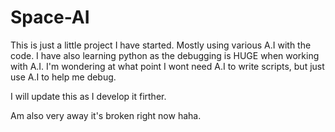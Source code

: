 # Space-AI

This is just a little project I have started. Mostly using various A.I with the code. I have also learning python as the debugging is HUGE when working with A.I. I'm wondering at what point I wont need A.I to write scripts, but just use A.I to help me debug.


I will update this as I develop it firther. 

Am also very away it's broken right now haha.
